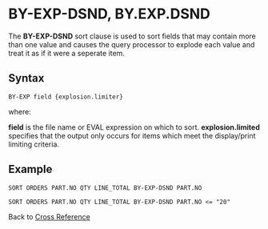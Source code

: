 # BY-EXP-DSND, BY.EXP.DSND

<PageHeader />

The **BY-EXP-DSND** sort clause is used to sort fields that may contain more than one value and causes the query processor to explode each value and treat it as if it were a seperate item.

## Syntax  

```
BY-EXP field {explosion.limiter}
```

where:

**field** is the file name or EVAL expression on which to sort.
**explosion.limited** specifies that the output only occurs for items which meet the display/print limiting criteria.

## Example

```
SORT ORDERS PART.NO QTY LINE_TOTAL BY-EXP-DSND PART.NO

SORT ORDERS PART.NO QTY LINE_TOTAL BY-EXP-DSND PART.NO <= "20"
```

Back to [Cross Reference](./../README.md)

<PageFooter />
